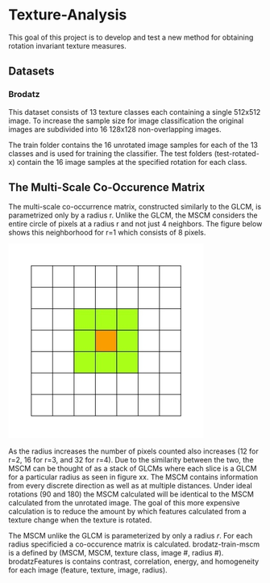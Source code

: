 # Texture-Analysis
This goal of this project is to develop and test a new method for obtaining rotation invariant texture measures.

## Datasets
### Brodatz
This dataset consists of 13 texture classes each containing a single 512x512 image. To increase the sample size for image classification the original images are subdivided into 16 128x128 non-overlapping images.

The train folder contains the 16 unrotated image samples for each of the 13 classes and is used for training the classifier.
The test folders (test-rotated-x) contain the 16 image samples at the specified rotation for each class.

## The Multi-Scale Co-Occurence Matrix
The multi-scale co-occurrence matrix, constructed similarly to the GLCM, is parametrized only by a radius r. Unlike the GLCM, the MSCM considers the entire circle of pixels at a radius r and not just 4 neighbors. The figure below shows this neighborhood for r=1 which consists of 8 pixels. 

![MSCM Neigborhood for r=1](https://github.com/camhpj/Texture-Analysis/blob/main/mscm-neighborhood.jpg)

As the radius increases the number of pixels counted also increases (12 for r=2, 16 for r=3, and 32 for r=4). Due to the similarity between the two, the MSCM can be thought of as a stack of GLCMs where each slice is a GLCM for a particular radius as seen in figure xx. The MSCM contains information from every discrete direction as well as at multiple distances. Under ideal rotations (90 and 180) the MSCM calculated will be identical to the MSCM calculated from the unrotated image. The goal of this more expensive calculation is to reduce the amount by which features calculated from a texture change when the texture is rotated.

The MSCM unlike the GLCM is parameterized by only a radius _r_. For each radius specificied a co-occurence matrix is calculated. 
brodatz-train-mscm is a defined by (MSCM, MSCM, texture class, image #, radius #).
brodatzFeatures is contains contrast, correlation, energy, and homogeneity for each image (feature, texture, image, radius).
